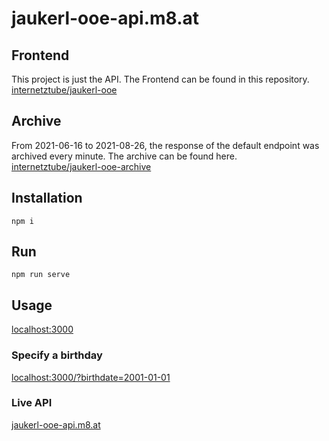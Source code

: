 # jaukerl-ooe-api.m8.at

## Frontend
This project is just the API. The Frontend can be found in this repository.  
[internetztube/jaukerl-ooe](https://github.com/internetztube/jaukerl-ooe)


## Archive

From 2021-06-16 to 2021-08-26, the response of the default endpoint was archived every minute. The archive can be found here.
[internetztube/jaukerl-ooe-archive](https://github.com/internetztube/jaukerl-ooe-archive)


## Installation
```
npm i
```

## Run
```
npm run serve
```

## Usage

[localhost:3000](http://localhost:3000/)

### Specify a birthday
[localhost:3000/?birthdate=2001-01-01](http://localhost:3000/?birthdate=2001-01-01)

### Live API
[jaukerl-ooe-api.m8.at](https://jaukerl-ooe-api.m8.at/)
